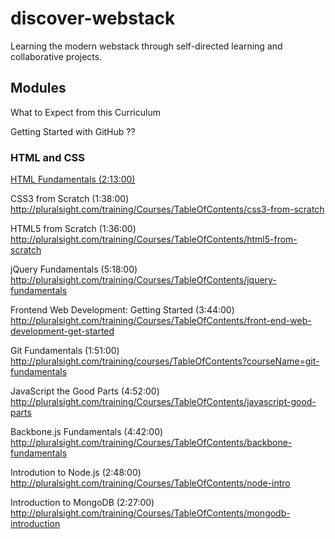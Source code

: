 discover-webstack
=================

Learning the modern webstack through self-directed learning and collaborative projects.


## Modules

What to Expect from this Curriculum

Getting Started with GitHub
??

### HTML and CSS

[HTML Fundamentals (2:13:00)](http://pluralsight.com/training/Courses/TableOfContents/html-fundamentals)

CSS3 from Scratch (1:38:00)
http://pluralsight.com/training/Courses/TableOfContents/css3-from-scratch

HTML5 from Scratch (1:36:00)
http://pluralsight.com/training/Courses/TableOfContents/html5-from-scratch

jQuery Fundamentals (5:18:00)
http://pluralsight.com/training/Courses/TableOfContents/jquery-fundamentals 

Frontend Web Development: Getting Started (3:44:00)
http://pluralsight.com/training/Courses/TableOfContents/front-end-web-development-get-started

Git Fundamentals (1:51:00)
http://pluralsight.com/training/courses/TableOfContents?courseName=git-fundamentals

JavaScript the Good Parts (4:52:00)
http://pluralsight.com/training/Courses/TableOfContents/javascript-good-parts

Backbone.js Fundamentals (4:42:00)
http://pluralsight.com/training/Courses/TableOfContents/backbone-fundamentals

Introdution to Node.js (2:48:00)
http://pluralsight.com/training/Courses/TableOfContents/node-intro

Introduction to MongoDB (2:27:00)
http://pluralsight.com/training/Courses/TableOfContents/mongodb-introduction
